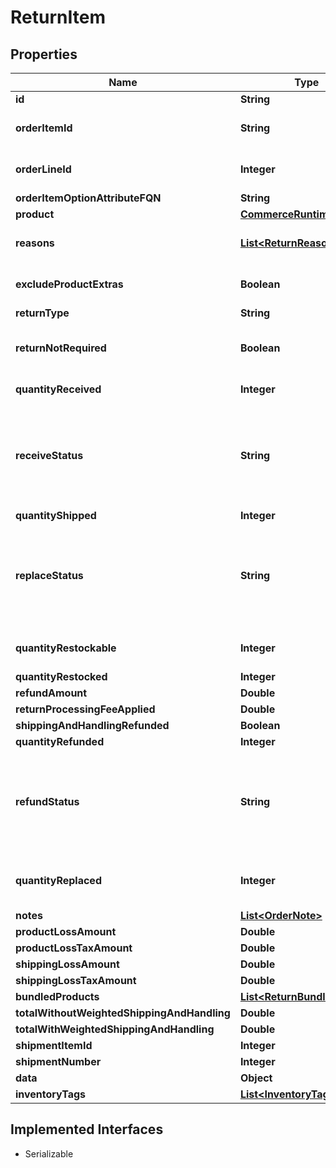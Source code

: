

# ReturnItem



## Properties

| Name | Type | Description | Notes |
|------------ | ------------- | ------------- | -------------|
|**id** | **String** | The identifer of the return |  [optional] |
|**orderItemId** | **String** | The OrderItem that this ReturnItem is associated with. Either the Mozu.CommerceRuntime.Contracts.Returns.ReturnItem.Product or the OrderItemId must be present. |  [optional] |
|**orderLineId** | **Integer** | The OrderLineId that this ReturnItem is associated with. If Mozu.CommerceRuntime.Contracts.Returns.ReturnItem.OrderItemId is present, the OrderLineId should be present also. |  [optional] |
|**orderItemOptionAttributeFQN** | **String** | If this item refers to a product extra, provide the item&#39;s corresponding OptionAttributeFQN. |  [optional] |
|**product** | [**CommerceRuntimeProduct**](CommerceRuntimeProduct.md) |  |  [optional] |
|**reasons** | [**List&lt;ReturnReason&gt;**](ReturnReason.md) | For a given return reason (Damaged, Defective, MissingParts, DifferentExpectations, Late, NoLongerWanted, Other),  how many of the above OrderItem are to be replaced.  This value is provided by the Shopper when they request a Return. |  [optional] |
|**excludeProductExtras** | **Boolean** | If this return item refers to a product/bundle that has product extras, this specifies whether those child items should be included or excluded.  For backward compatibility, a null value will be treated as false, i.e. include the extras. |  [optional] |
|**returnType** | **String** | Specifies whether the requested resolution for this item is Refund or Replace. |  [optional] |
|**returnNotRequired** | **Boolean** | Specifies whether this item should be returned to the merchant, e.g. if the item is irreparably damaged and it&#39;s not worth shipping back.  Even if this is set to true, Mozu.CommerceRuntime.Contracts.Returns.ReturnItem.QuantityShipped should still be set to the quantity of items involved in the return. |  [optional] |
|**quantityReceived** | **Integer** | The amount of this item actually received from the shopper. It may differ from the sum of the ReturnReasons.  This is populated by the system when the Receive action is performed. |  [optional] |
|**receiveStatus** | **String** | Describes the receive status of this item.  If Mozu.CommerceRuntime.Contracts.Returns.ReturnItem.ReturnNotRequired is {true}, then this should be Mozu.CommerceRuntime.Contracts.Returns.ReturnItem.ItemReceiveStatusConst.NOT_REQUESTED.  Otherwise the value should be Mozu.CommerceRuntime.Contracts.Returns.ReturnItem.ItemReceiveStatusConst.RECEIVED or Mozu.CommerceRuntime.Contracts.Returns.ReturnItem.ItemReceiveStatusConst.WAITING depending on Mozu.CommerceRuntime.Contracts.Returns.ReturnItem.QuantityReceived. |  [optional] |
|**quantityShipped** | **Integer** | The quantity of this item fulfilled on the parent order. |  [optional] |
|**replaceStatus** | **String** | Describes the replace status of this item.  If Mozu.CommerceRuntime.Contracts.Returns.ReturnItem.ReturnType is Mozu.CommerceRuntime.Contracts.Returns.Return.ReturnTypeConst.REFUND, then this should be Mozu.CommerceRuntime.Contracts.Returns.ReturnItem.ItemReplaceStatusConst.NOT_REQUESTED.  Otherwise the value should be Mozu.CommerceRuntime.Contracts.Returns.ReturnItem.ItemReplaceStatusConst.REPLACED or Mozu.CommerceRuntime.Contracts.Returns.ReturnItem.ItemReplaceStatusConst.NOT_REPLACED depending on Mozu.CommerceRuntime.Contracts.Returns.ReturnItem.QuantityReplaced. |  [optional] |
|**quantityRestockable** | **Integer** | Of the quantity returned, how many of this item can be added back into the inventory? This item is set by the merchant via an UpdateReturn call.  It is used during the Restock action to set some quantity of this item back into the inventory management system. |  [optional] |
|**quantityRestocked** | **Integer** | Field to specify How many items added to inventory |  [optional] |
|**refundAmount** | **Double** | If a refund is issued for the return, how much of the refund amount is for this particular item. |  [optional] |
|**returnProcessingFeeApplied** | **Double** | The processing fee on the item that gets persisted into the database |  [optional] |
|**shippingAndHandlingRefunded** | **Boolean** | Determines if shipping and handling is returned on the item |  [optional] |
|**quantityRefunded** | **Integer** | The quantity of the item being refunded is specified in this field |  [optional] |
|**refundStatus** | **String** | Describes the refund status of this item.  If Mozu.CommerceRuntime.Contracts.Returns.ReturnItem.ReturnType is Mozu.CommerceRuntime.Contracts.Returns.Return.ReturnTypeConst.REPLACE, then this should be Mozu.CommerceRuntime.Contracts.Returns.ReturnItem.ItemRefundStatusConst.NOT_REQUESTED.  Otherwise the value should be Mozu.CommerceRuntime.Contracts.Returns.ReturnItem.ItemRefundStatusConst.REFUNDED or Mozu.CommerceRuntime.Contracts.Returns.ReturnItem.ItemRefundStatusConst.NOT_REFUNDED depending on Mozu.CommerceRuntime.Contracts.Returns.ReturnItem.RefundAmount. |  [optional] |
|**quantityReplaced** | **Integer** | Specifies the quantity of this item that has been marked as replaced, i.e. it has been used to generate a replacement order for the return.  Note that the quantity replaced may not line up with the quantity of the item actually sent back to the shopper,  such as in the case of an exchange, e.g. swapping a medium shirt for a large shirt. |  [optional] |
|**notes** | [**List&lt;OrderNote&gt;**](OrderNote.md) | Any merchant-supplied notes for this ReturnItem. |  [optional] |
|**productLossAmount** | **Double** | The loss incurred of the returned products, used for accounting purposes. |  [optional] |
|**productLossTaxAmount** | **Double** | The tax on the returned products, used for accounting purposes. |  [optional] |
|**shippingLossAmount** | **Double** | The loss incurred of the returned product shipping, used for accounting purposes. |  [optional] |
|**shippingLossTaxAmount** | **Double** | The tax on the returned product shipping, used for accounting purposes. |  [optional] |
|**bundledProducts** | [**List&lt;ReturnBundle&gt;**](ReturnBundle.md) | Deprecated. Not used. |  [optional] |
|**totalWithoutWeightedShippingAndHandling** | **Double** | Taxable Subtotal including Weighted Order amounts |  [optional] |
|**totalWithWeightedShippingAndHandling** | **Double** | Line item total with line item, Tax, Weighted Tax with Weighted shipping and handling costs |  [optional] |
|**shipmentItemId** | **Integer** | The identifer of the item |  [optional] |
|**shipmentNumber** | **Integer** |  |  [optional] |
|**data** | **Object** | Custom data for a given vendor set within the commerce process. |  [optional] |
|**inventoryTags** | [**List&lt;InventoryTags&gt;**](InventoryTags.md) |  |  [optional] |


## Implemented Interfaces

* Serializable


